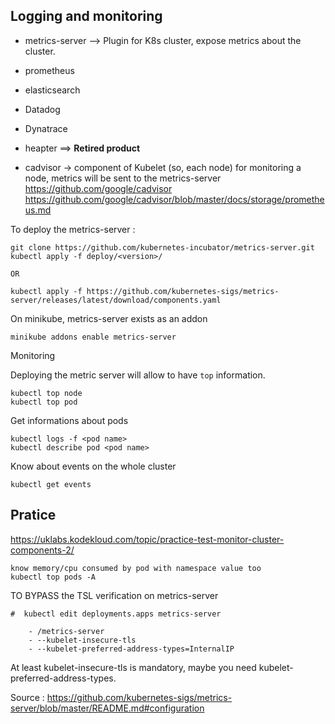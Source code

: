## Logging and monitoring


- metrics-server   --> Plugin for K8s cluster, expose metrics about the cluster.
- prometheus
- elasticsearch
- Datadog
- Dynatrace
- heapter ==> **Retired product**

- cadvisor -> component of Kubelet (so, each node) for monitoring a node, metrics will be sent to the metrics-server
https://github.com/google/cadvisor
https://github.com/google/cadvisor/blob/master/docs/storage/prometheus.md


To deploy the metrics-server :
```
git clone https://github.com/kubernetes-incubator/metrics-server.git
kubectl apply -f deploy/<version>/

OR

kubectl apply -f https://github.com/kubernetes-sigs/metrics-server/releases/latest/download/components.yaml
```

On minikube, metrics-server exists as an addon
```
minikube addons enable metrics-server
```

Monitoring

Deploying the metric server will allow to have `top` information.

```
kubectl top node
kubectl top pod
```

Get informations about pods

```
kubectl logs -f <pod name>
kubectl describe pod <pod name>
```

Know about events on the whole cluster

```
kubectl get events
```

## Pratice

https://uklabs.kodekloud.com/topic/practice-test-monitor-cluster-components-2/

```
know memory/cpu consumed by pod with namespace value too
kubectl top pods -A
```

TO BYPASS the TSL verification on metrics-server

```
#  kubectl edit deployments.apps metrics-server

    - /metrics-server
    - --kubelet-insecure-tls
    - --kubelet-preferred-address-types=InternalIP
```

At least kubelet-insecure-tls is mandatory, maybe you need kubelet-preferred-address-types.

Source : https://github.com/kubernetes-sigs/metrics-server/blob/master/README.md#configuration
